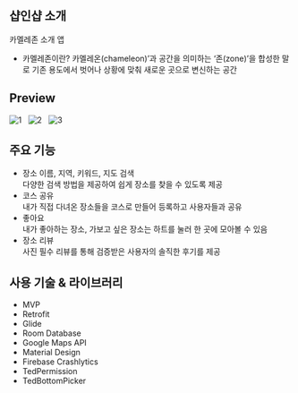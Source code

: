 ## **샵인샵 소개**
카멜레존 소개 앱
- 카멜레존이란? 카멜레온(chameleon)’과 공간을 의미하는 ‘존(zone)’을 합성한 말로 기존 용도에서 벗어나 상황에 맞춰 새로운 곳으로 변신하는 공간

<h2><b>Preview</b></h2>

![1](https://user-images.githubusercontent.com/54347138/82756593-07781200-9e16-11ea-9888-0552b5aaf584.gif)&nbsp;&nbsp;
![2](https://user-images.githubusercontent.com/54347138/82756428-35108b80-9e15-11ea-9a25-eb356226948e.gif)&nbsp;&nbsp;
![3](https://user-images.githubusercontent.com/54347138/82756597-0b0b9900-9e16-11ea-9ddb-1d7501354309.gif)

## **주요 기능**
- 장소 이름, 지역, 키워드, 지도 검색<br>
다양한 검색 방법을 제공하여 쉽게 장소를 찾을 수 있도록 제공
- 코스 공유<br>
내가 직접 다녀온 장소들을 코스로 만들어 등록하고 사용자들과 공유
- 좋아요<br>
내가 좋아하는 장소, 가보고 싶은 장소는 하트를 눌러 한 곳에 모아볼 수 있음
- 장소 리뷰<br>
사진 필수 리뷰를 통해 검증받은 사용자의 솔직한 후기를 제공

## **사용 기술 & 라이브러리**
- MVP
- Retrofit
- Glide
- Room Database
- Google Maps API
- Material Design
- Firebase Crashlytics
- TedPermission
- TedBottomPicker
